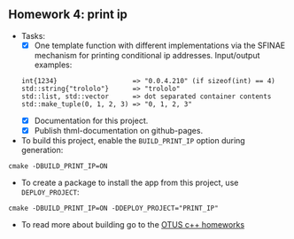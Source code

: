 ## Homework 4: print ip
* Tasks:
	- [x] One template function with different implementations via the SFINAE mechanism for printing conditional ip addresses. Input/output examples:
	
	```	
	int{1234}                   => "0.0.4.210" (if sizeof(int) == 4)		
	std::string{"trololo"}      => "trololo"	
	std::list, std::vector      => dot separated container contents
	std::make_tuple(0, 1, 2, 3) => "0, 1, 2, 3"
	```
	- [x] Documentation for this project.
	- [x] Publish thml-documentation on github-pages.

* To build this project, enable the `BUILD_PRINT_IP` option during generation:
```
cmake -DBUILD_PRINT_IP=ON
```
* To create a package to install the app from this project, use `DEPLOY_PROJECT`:
```
cmake -DBUILD_PRINT_IP=ON -DDEPLOY_PROJECT="PRINT_IP"
```
* To read more about building go to the [OTUS c++ homeworks](https://github.com/jketra/otus_cpp#building)